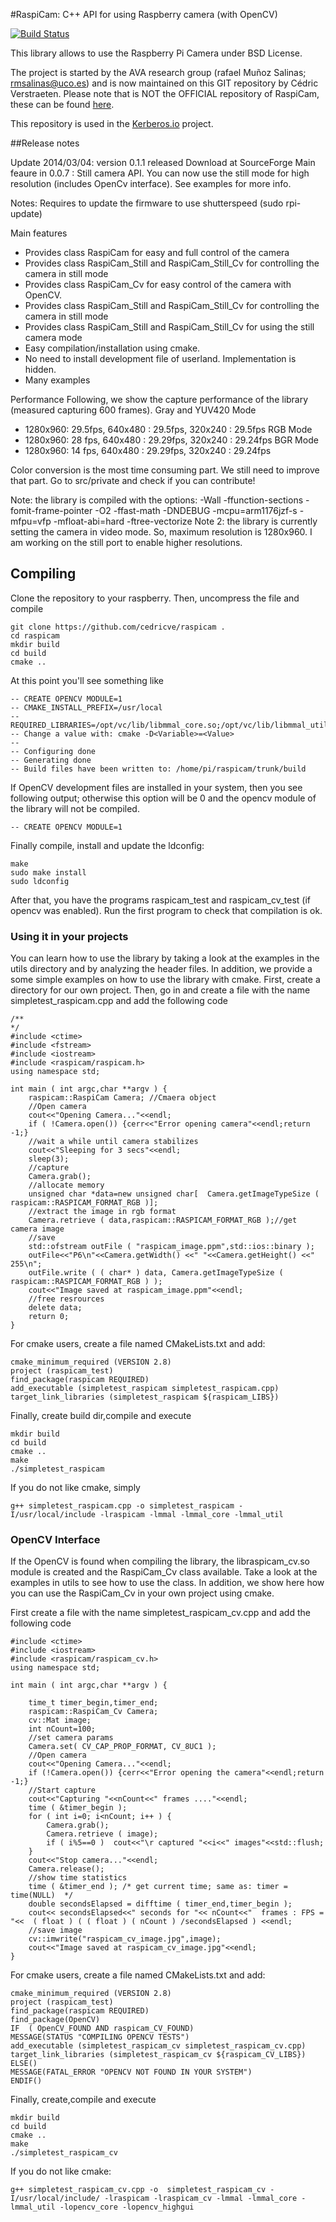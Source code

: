 #RaspiCam: C++ API for using Raspberry camera (with OpenCV)

[![Build Status](https://travis-ci.org/partouf/raspicam.svg?branch=master)](https://travis-ci.org/partouf/raspicam)

This library allows to use the Raspberry Pi Camera under BSD License. 

The project is started by the AVA research group (rafael Muñoz Salinas; rmsalinas@uco.es) and is now maintained
on this GIT repository by Cédric Verstraeten. Please note that is NOT the OFFICIAL repository of RaspiCam, these can be found [here](http://www.uco.es/investiga/grupos/ava/node/40).

This repository is used in the [Kerberos.io](https://github.com/kerberos-io) project.

##Release notes

Update 2014/03/04: version 0.1.1 released Download at SourceForge
Main feaure in 0.0.7 : Still camera API. You can now use the still mode for high resolution (includes OpenCv interface). See examples for more info.
 
Notes:
Requires to update the firmware to use shutterspeed (sudo rpi-update)
 
Main features
 - Provides  class RaspiCam for easy and full control of the camera
 - Provides class  RaspiCam_Still and RaspiCam_Still_Cv for controlling the camera in still mode
 - Provides class  RaspiCam_Cv for easy control of the camera with OpenCV.
 - Provides class  RaspiCam_Still and RaspiCam_Still_Cv for controlling the camera in still mode
 - Provides class RaspiCam_Still and RaspiCam_Still_Cv for using the still camera mode
 - Easy compilation/installation using cmake.
 - No need to install development file of userland. Implementation is hidden.
 - Many examples 
 
Performance
Following, we show the capture performance of the library (measured capturing 600 frames). 
Gray and YUV420 Mode
   - 1280x960: 29.5fps,  640x480 : 29.5fps,  320x240 : 29.5fps
RGB Mode
   - 1280x960: 28 fps,  640x480 : 29.29fps,  320x240 : 29.24fps
BGR Mode
   - 1280x960: 14 fps,  640x480 : 29.29fps,  320x240 : 29.24fps
 
Color conversion is the most time consuming part. We still need to improve that part. Go to src/private and check if you can contribute!
 
Note: the library is compiled with the options: -Wall -ffunction-sections  -fomit-frame-pointer -O2 -ffast-math -DNDEBUG -mcpu=arm1176jzf-s  -mfpu=vfp -mfloat-abi=hard -ftree-vectorize
Note 2: the library is currently setting the camera in video mode. So, maximum resolution is 1280x960. I am working on the still port to enable higher resolutions.
 
## Compiling

Clone the repository to your raspberry. Then, uncompress the file and compile
 
	git clone https://github.com/cedricve/raspicam .
	cd raspicam
	mkdir build
	cd build
	cmake ..
 
At this point you'll see something like 

	-- CREATE OPENCV MODULE=1
	-- CMAKE_INSTALL_PREFIX=/usr/local
	-- REQUIRED_LIBRARIES=/opt/vc/lib/libmmal_core.so;/opt/vc/lib/libmmal_util.so;/opt/vc/lib/libmmal.so
	-- Change a value with: cmake -D<Variable>=<Value>
	-- 
	-- Configuring done
	-- Generating done
	-- Build files have been written to: /home/pi/raspicam/trunk/build
 
If OpenCV development files are installed in your system, then you see following output; otherwise this option will be 0 and the opencv module of the library will not be compiled.

	-- CREATE OPENCV MODULE=1
	
 
Finally compile, install and update the ldconfig:

	make
	sudo make install
	sudo ldconfig
 
After that, you have the programs raspicam_test  and raspicam_cv_test (if opencv was enabled).
Run the first program to check that compilation is ok.
 
### Using it in your projects
 
You can learn how to use the library by taking a look at the examples in the utils directory and  by analyzing the header files. In addition, we  provide a some simple examples on how to use the library with cmake.
 First, create a directory for our own project. Then, go in and create a file with the name simpletest_raspicam.cpp and add the following code
 
	/**
	*/
	#include <ctime>
	#include <fstream>
	#include <iostream>
	#include <raspicam/raspicam.h>
	using namespace std;
	 
	int main ( int argc,char **argv ) {
		raspicam::RaspiCam Camera; //Cmaera object
		//Open camera 
		cout<<"Opening Camera..."<<endl;
		if ( !Camera.open()) {cerr<<"Error opening camera"<<endl;return -1;}
		//wait a while until camera stabilizes
		cout<<"Sleeping for 3 secs"<<endl;
		sleep(3);
		//capture
		Camera.grab();
		//allocate memory
		unsigned char *data=new unsigned char[  Camera.getImageTypeSize ( raspicam::RASPICAM_FORMAT_RGB )];
		//extract the image in rgb format
		Camera.retrieve ( data,raspicam::RASPICAM_FORMAT_RGB );//get camera image
		//save
		std::ofstream outFile ( "raspicam_image.ppm",std::ios::binary );
		outFile<<"P6\n"<<Camera.getWidth() <<" "<<Camera.getHeight() <<" 255\n";
		outFile.write ( ( char* ) data, Camera.getImageTypeSize ( raspicam::RASPICAM_FORMAT_RGB ) );
		cout<<"Image saved at raspicam_image.ppm"<<endl;
		//free resrources    
		delete data;
		return 0;
	}
 
For cmake users,  create a file named CMakeLists.txt and add:

	cmake_minimum_required (VERSION 2.8) 
	project (raspicam_test)
	find_package(raspicam REQUIRED)
	add_executable (simpletest_raspicam simpletest_raspicam.cpp)  
	target_link_libraries (simpletest_raspicam ${raspicam_LIBS})

 
Finally, create build dir,compile and execute

	mkdir build
	cd build
	cmake ..
	make
	./simpletest_raspicam
 
If you do not like cmake, simply

	g++ simpletest_raspicam.cpp -o simpletest_raspicam -I/usr/local/include -lraspicam -lmmal -lmmal_core -lmmal_util
 
### OpenCV Interface
 
If the OpenCV is found when compiling the library, the libraspicam_cv.so module is created and the RaspiCam_Cv class available. Take a look at the examples in utils to see how to use the class. In addition, we show here how you can use the RaspiCam_Cv in your own project using cmake.
 
First create a file with the name simpletest_raspicam_cv.cpp and add the following code
 
	#include <ctime>
	#include <iostream>
	#include <raspicam/raspicam_cv.h>
	using namespace std; 
	 
	int main ( int argc,char **argv ) {
	   
		time_t timer_begin,timer_end;
		raspicam::RaspiCam_Cv Camera;
		cv::Mat image;
		int nCount=100;
		//set camera params
		Camera.set( CV_CAP_PROP_FORMAT, CV_8UC1 );
		//Open camera
		cout<<"Opening Camera..."<<endl;
		if (!Camera.open()) {cerr<<"Error opening the camera"<<endl;return -1;}
		//Start capture
		cout<<"Capturing "<<nCount<<" frames ...."<<endl;
		time ( &timer_begin );
		for ( int i=0; i<nCount; i++ ) {
			Camera.grab();
			Camera.retrieve ( image);
			if ( i%5==0 )  cout<<"\r captured "<<i<<" images"<<std::flush;
		}
		cout<<"Stop camera..."<<endl;
		Camera.release();
		//show time statistics
		time ( &timer_end ); /* get current time; same as: timer = time(NULL)  */
		double secondsElapsed = difftime ( timer_end,timer_begin );
		cout<< secondsElapsed<<" seconds for "<< nCount<<"  frames : FPS = "<<  ( float ) ( ( float ) ( nCount ) /secondsElapsed ) <<endl;
		//save image 
		cv::imwrite("raspicam_cv_image.jpg",image);
		cout<<"Image saved at raspicam_cv_image.jpg"<<endl;
	}
 
For cmake users, create a file named CMakeLists.txt and add:

	cmake_minimum_required (VERSION 2.8) 
	project (raspicam_test)
	find_package(raspicam REQUIRED)
	find_package(OpenCV)
	IF  ( OpenCV_FOUND AND raspicam_CV_FOUND)
	MESSAGE(STATUS "COMPILING OPENCV TESTS")
	add_executable (simpletest_raspicam_cv simpletest_raspicam_cv.cpp)  
	target_link_libraries (simpletest_raspicam_cv ${raspicam_CV_LIBS})
	ELSE()
	MESSAGE(FATAL_ERROR "OPENCV NOT FOUND IN YOUR SYSTEM")
	ENDIF()

Finally, create,compile and execute

	mkdir build
	cd build
	cmake ..
	make
	./simpletest_raspicam_cv
	 
 
If you do not like cmake:

	g++ simpletest_raspicam_cv.cpp -o  simpletest_raspicam_cv -I/usr/local/include/ -lraspicam -lraspicam_cv -lmmal -lmmal_core -lmmal_util -lopencv_core -lopencv_highgui 
	
